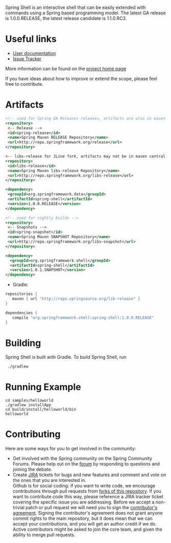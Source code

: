 Spring Shell is an interactive shell that can be easily extended with commands using a Spring based programming model.  The latest GA release is 1.0.0.RELEASE, the latest release candidate is 1.1.0.RC3.

# Useful links

* [User documentation](http://static.springsource.org/spring-shell/docs/current/reference/)
* [Issue Tracker](https://jira.springsource.org/browse/SHL)

More information can be found on the [project home page](http://www.springsource.org/spring-shell)

If you have ideas about how to improve or extend the scope, please feel free to contribute.

# Artifacts

~~~~~ xml
<!-- used for Spring GA Releases releases, artifacts are also in maven central -->
<repository>
 <-- Release -->
 <id>spring-release</id>
 <name>Spring Maven RELEASE Repository</name>
 <url>http://repo.springframework.org/release</url>
</repository>

<-- libs-release for JLine fork, artifacts may not be in maven central -->
<repository>
 <id>libs-release</id>
 <name>Spring Maven libs-release Repository</name>
 <url>http://repo.springframework.org/libs-release</url>
</repository>

<dependency>
 <groupId>org.springframework.data</groupId>
 <artifactId>spring-shell</artifactId>
 <version>1.0.0.RELEASE</version>
</dependency> 

<!-- used for nightly builds -->
<repository>
 <-- Snapshots -->
 <id>spring-snapshot</id>
 <name>Spring Maven SNAPSHOT Repository</name>
 <url>http://repo.springframework.org/libs-snapshot</url>
</repository>

<dependency>
  <groupId>org.springframework.shell</groupId>
  <artifactId>spring-shell</artifactId>
  <version>1.0.1.SNAPSHOT</version>
</dependency> 

~~~~~

* Gradle: 

~~~~~ groovy
repositories {
   maven { url "http://repo.springsource.org/lib-release" }
}

dependencies {
   compile "org.springframework.shell:spring-shell:1.0.0.RELEASE"
}
~~~~~


# Building
Spring Shell is built with Gradle. To build Spring Shell, run

     ./gradlew 
     
# Running Example

    cd samples/helloworld
    ./gradlew installApp
    cd build/install/helloworld/bin
    helloworld
    
     
# Contributing

Here are some ways for you to get involved in the community:

* Get involved with the Spring community on the Spring Community Forums.  Please help out on the [forum](http://forum.springsource.org/forumdisplay.php?90-Shell) by responding to questions and joining the debate.
* Create [JIRA](https://jira.springframework.org/browse/SHL) tickets for bugs and new features and comment and vote on the ones that you are interested in.  
Github is for social coding: if you want to write code, we encourage contributions through pull requests from [forks of this repository](http://help.github.com/forking/). If you want to contribute code this way, please reference a JIRA tracker ticket covering the specific issue you are addressing. Before we accept a non-trivial patch or pull request we will need you to sign the [contributor's agreement](https://support.springsource.com/spring_committer_signup).  Signing the contributor's agreement does not grant anyone commit rights to the main repository, but it does mean that we can accept your contributions, and you will get an author credit if we do.  Active contributors might be asked to join the core team, and given the ability to merge pull requests.
